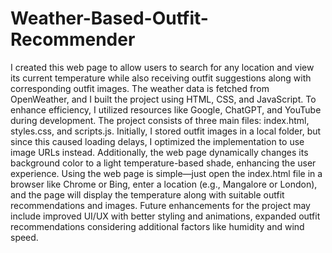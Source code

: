 # Weather-Based-Outfit-Recommender
I created this web page to allow users to search for any location and view its current temperature while also receiving outfit suggestions along with corresponding outfit images.
The weather data is fetched from OpenWeather, and I built the project using HTML, CSS, and JavaScript. To enhance efficiency, I utilized resources like Google, ChatGPT, and YouTube during development. 
The project consists of three main files: index.html, styles.css, and scripts.js. Initially, I stored outfit images in a local folder, but since this caused loading delays, I optimized the implementation to use image URLs instead.
Additionally, the web page dynamically changes its background color to a light temperature-based shade, enhancing the user experience. Using the web page is simple—just open the index.html file in a browser like Chrome or Bing, enter a location (e.g., Mangalore or London), and the page will display the temperature along with suitable outfit recommendations and images.
Future enhancements for the project may include improved UI/UX with better styling and animations, expanded outfit recommendations considering additional factors like humidity and wind speed. 
